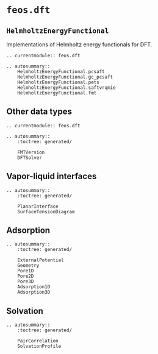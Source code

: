 
# `feos.dft`

## `HelmholtzEnergyFunctional`

Implementations of Helmholtz energy functionals for DFT.

```{eval-rst}
.. currentmodule:: feos.dft

.. autosummary::
    HelmholtzEnergyFunctional.pcsaft
    HelmholtzEnergyFunctional.gc_pcsaft
    HelmholtzEnergyFunctional.pets
    HelmholtzEnergyFunctional.saftvrqmie
    HelmholtzEnergyFunctional.fmt
```

## Other data types

```{eval-rst}
.. currentmodule:: feos.dft

.. autosummary::
    :toctree: generated/

    FMTVersion
    DFTSolver
```

## Vapor-liquid interfaces

```{eval-rst}
.. autosummary::
    :toctree: generated/

    PlanarInterface
    SurfaceTensionDiagram
```

## Adsorption

```{eval-rst}
.. autosummary::
    :toctree: generated/

    ExternalPotential
    Geometry
    Pore1D
    Pore2D
    Pore3D
    Adsorption1D
    Adsorption3D
```

## Solvation

```{eval-rst}
.. autosummary::
    :toctree: generated/

    PairCorrelation
    SolvationProfile
```